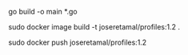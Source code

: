 go build -o main  *.go 




sudo docker image build -t joseretamal/profiles:1.2 .

sudo docker push joseretamal/profiles:1.2
